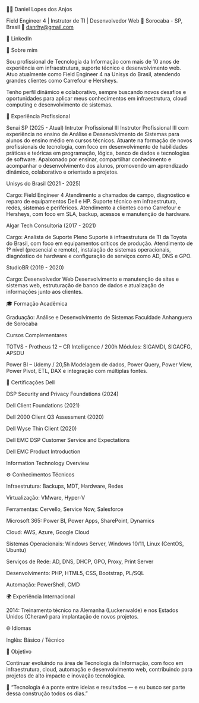 👨‍💻 Daniel Lopes dos Anjos

Field Engineer 4 | Instrutor de TI | Desenvolvedor Web
📍 Sorocaba - SP, Brasil
📧 danrhy@gmail.com

🔗 LinkedIn

🧭 Sobre mim

Sou profissional de Tecnologia da Informação com mais de 10 anos de experiência em infraestrutura, suporte técnico e desenvolvimento web.
Atuo atualmente como Field Engineer 4 na Unisys do Brasil, atendendo grandes clientes como Carrefour e Hersheys.

Tenho perfil dinâmico e colaborativo, sempre buscando novos desafios e oportunidades para aplicar meus conhecimentos em infraestrutura, cloud computing e desenvolvimento de sistemas.

💼 Experiência Profissional

Senai SP (2025 - Atual)
Intrutor Profissional III
Instrutor Profissional III com experiência no ensino de Análise e Desenvolvimento de Sistemas para alunos do ensino médio em cursos técnicos. Atuante na formação de novos profissionais de tecnologia, com foco em desenvolvimento de habilidades práticas e teóricas em programação, lógica, banco de dados e tecnologias de software. Apaixonado por ensinar, compartilhar conhecimento e acompanhar o desenvolvimento dos alunos, promovendo um aprendizado dinâmico, colaborativo e orientado a projetos.


Unisys do Brasil (2021 - 2025)

Cargo: Field Engineer 4
Atendimento a chamados de campo, diagnóstico e reparo de equipamentos Dell e HP.
Suporte técnico em infraestrutura, redes, sistemas e periféricos.
Atendimento a clientes como Carrefour e Hersheys, com foco em SLA, backup, acessos e manutenção de hardware.

Algar Tech Consultoria (2017 - 2021)

Cargo: Analista de Suporte Pleno
Suporte à infraestrutura de TI da Toyota do Brasil, com foco em equipamentos críticos de produção.
Atendimento de 1º nível (presencial e remoto), instalação de sistemas operacionais, diagnóstico de hardware e configuração de serviços como AD, DNS e GPO.

StudioBR (2019 - 2020)

Cargo: Desenvolvedor Web
Desenvolvimento e manutenção de sites e sistemas web, estruturação de banco de dados e atualização de informações junto aos clientes.

🎓 Formação Acadêmica

Graduação: Análise e Desenvolvimento de Sistemas
Faculdade Anhanguera de Sorocaba

Cursos Complementares

TOTVS - Protheus 12 – CR Intelligence / 200h
Módulos: SIGAMDI, SIGACFG, APSDU

Power BI – Udemy / 20,5h
Modelagem de dados, Power Query, Power View, Power Pivot, ETL, DAX e integração com múltiplas fontes.

🏅 Certificações Dell

DSP Security and Privacy Foundations (2024)

Dell Client Foundations (2021)

Dell 2000 Client Q3 Assessment (2020)

Dell Wyse Thin Client (2020)

Dell EMC DSP Customer Service and Expectations

Dell EMC Product Introduction

Information Technology Overview

⚙️ Conhecimentos Técnicos

Infraestrutura: Backups, MDT, Hardware, Redes

Virtualização: VMware, Hyper-V

Ferramentas: Cervello, Service Now, Salesforce

Microsoft 365: Power BI, Power Apps, SharePoint, Dynamics

Cloud: AWS, Azure, Google Cloud

Sistemas Operacionais: Windows Server, Windows 10/11, Linux (CentOS, Ubuntu)

Serviços de Rede: AD, DNS, DHCP, GPO, Proxy, Print Server

Desenvolvimento: PHP, HTML5, CSS, Bootstrap, PL/SQL

Automação: PowerShell, CMD

🌍 Experiência Internacional

2014: Treinamento técnico na Alemanha (Luckenwalde) e nos Estados Unidos (Cheraw) para implantação de novos projetos.

🌐 Idiomas

Inglês: Básico / Técnico

🚀 Objetivo

Continuar evoluindo na área de Tecnologia da Informação, com foco em infraestrutura, cloud, automação e desenvolvimento web, contribuindo para projetos de alto impacto e inovação tecnológica.

💬 “Tecnologia é a ponte entre ideias e resultados — e eu busco ser parte dessa construção todos os dias.”
